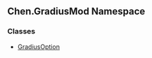 ## Chen.GradiusMod Namespace
### Classes
- [GradiusOption](./RwcUdzMZ2GhU3X3ywDzKbQ.md 'Chen.GradiusMod.GradiusOption')

